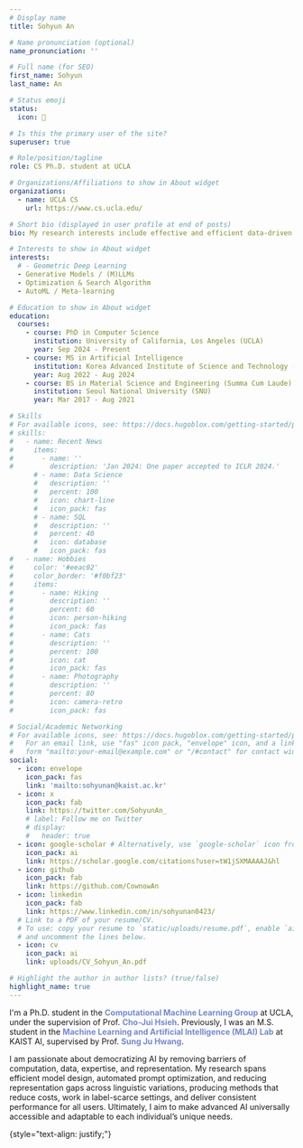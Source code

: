 ```yaml
---
# Display name
title: Sohyun An

# Name pronunciation (optional)
name_pronunciation: ''

# Full name (for SEO)
first_name: Sohyun
last_name: An

# Status emoji
status:
  icon: 🌊

# Is this the primary user of the site?
superuser: true

# Role/position/tagline
role: CS Ph.D. student at UCLA

# Organizations/Affiliations to show in About widget
organizations:
  - name: UCLA CS
    url: https://www.cs.ucla.edu/

# Short bio (displayed in user profile at end of posts)
bio: My research interests include effective and efficient data-driven search methods.

# Interests to show in About widget
interests:
  # - Geometric Deep Learning
  - Generative Models / (M)LLMs
  - Optimization & Search Algorithm
  - AutoML / Meta-learning

# Education to show in About widget
education:
  courses:
    - course: PhD in Computer Science
      institution: University of California, Los Angeles (UCLA)
      year: Sep 2024 - Present
    - course: MS in Artificial Intelligence
      institution: Korea Advanced Institute of Science and Technology (KAIST)
      year: Aug 2022 - Aug 2024
    - course: BS in Material Science and Engineering (Summa Cum Laude)
      institution: Seoul National University (SNU)
      year: Mar 2017 - Aug 2021

# Skills
# For available icons, see: https://docs.hugoblox.com/getting-started/page-builder/#icons
# skills:
#   - name: Recent News
#     items:
#       - name: ''
#         description: 'Jan 2024: One paper accepted to ICLR 2024.'
      # - name: Data Science
      #   description: ''
      #   percent: 100
      #   icon: chart-line
      #   icon_pack: fas
      # - name: SQL
      #   description: ''
      #   percent: 40
      #   icon: database
      #   icon_pack: fas
#   - name: Hobbies
#     color: '#eeac02'
#     color_border: '#f0bf23'
#     items:
#       - name: Hiking
#         description: ''
#         percent: 60
#         icon: person-hiking
#         icon_pack: fas
#       - name: Cats
#         description: ''
#         percent: 100
#         icon: cat
#         icon_pack: fas
#       - name: Photography
#         description: ''
#         percent: 80
#         icon: camera-retro
#         icon_pack: fas

# Social/Academic Networking
# For available icons, see: https://docs.hugoblox.com/getting-started/page-builder/#icons
#   For an email link, use "fas" icon pack, "envelope" icon, and a link in the
#   form "mailto:your-email@example.com" or "/#contact" for contact widget.
social:
  - icon: envelope
    icon_pack: fas
    link: 'mailto:sohyunan@kaist.ac.kr'
  - icon: x
    icon_pack: fab
    link: https://twitter.com/SohyunAn_
    # label: Follow me on Twitter
    # display:
    #   header: true
  - icon: google-scholar # Alternatively, use `google-scholar` icon from `ai` icon pack
    icon_pack: ai
    link: https://scholar.google.com/citations?user=tW1jSXMAAAAJ&hl
  - icon: github
    icon_pack: fab
    link: https://github.com/CownowAn
  - icon: linkedin
    icon_pack: fab
    link: https://www.linkedin.com/in/sohyunan0423/
  # Link to a PDF of your resume/CV.
  # To use: copy your resume to `static/uploads/resume.pdf`, enable `ai` icons in `params.yaml`,
  # and uncomment the lines below.
  - icon: cv
    icon_pack: ai
    link: uploads/CV_Sohyun_An.pdf

# Highlight the author in author lists? (true/false)
highlight_name: true
---
```


<!-- I am a second-year MS student in Machine Learning & Artificial Intelligence Lab, KAIST AI. I am supervised by Prof. Sung Ju Hwang. -->
I'm a Ph.D. student in the <a href="https://web.cs.ucla.edu/~chohsieh/index.html" style="color: #7289da; text-decoration:none">**Computational Machine Learning Group**</a> at UCLA, under the supervision of Prof. <a href="https://web.cs.ucla.edu/~chohsieh/index.html" style="color: #7289da; text-decoration:none">**Cho-Jui Hsieh**</a>. Previously, I was an M.S. student in the <a href="https://www.mlai-kaist.com/" style="color: #7289da; text-decoration:none">**Machine Learning and Artificial Intelligence (MLAI) Lab**</a> at KAIST AI, supervised by Prof. <a href="http://www.sungjuhwang.com/" style="color: #7289da; text-decoration:none">**Sung Ju Hwang**</a>.

I am passionate about democratizing AI by removing barriers of computation, data, expertise, and representation. My research spans efficient model design, automated prompt optimization, and reducing representation gaps across linguistic variations, producing methods that reduce costs, work in label-scarce settings, and deliver consistent performance for all users. Ultimately, I aim to make advanced AI universally accessible and adaptable to each individual’s unique needs.


{style="text-align: justify;"}

<!-- ## Recent News
- *May 2024* : 🎉 One paper accepted to ICML 2024.
- *Mar 2024* : ✈️ Travel Grant for ICLR 2024 from ICLR Organizers.
- *Jan 2024* : 🎉 One paper accepted to ICLR 2024.
- *Jul 2023* : ✈️ Travel Grant for AutoML 2023 from AutoML Organizers.
- *Apr 2023* : ✈️ Google Travel Grant for ICLR 2023 from Google.
- *Jan 2023* : 🎉 One paper accepted to ICLR 2023 as Notable-top-25% - Spotlight Presentation. -->